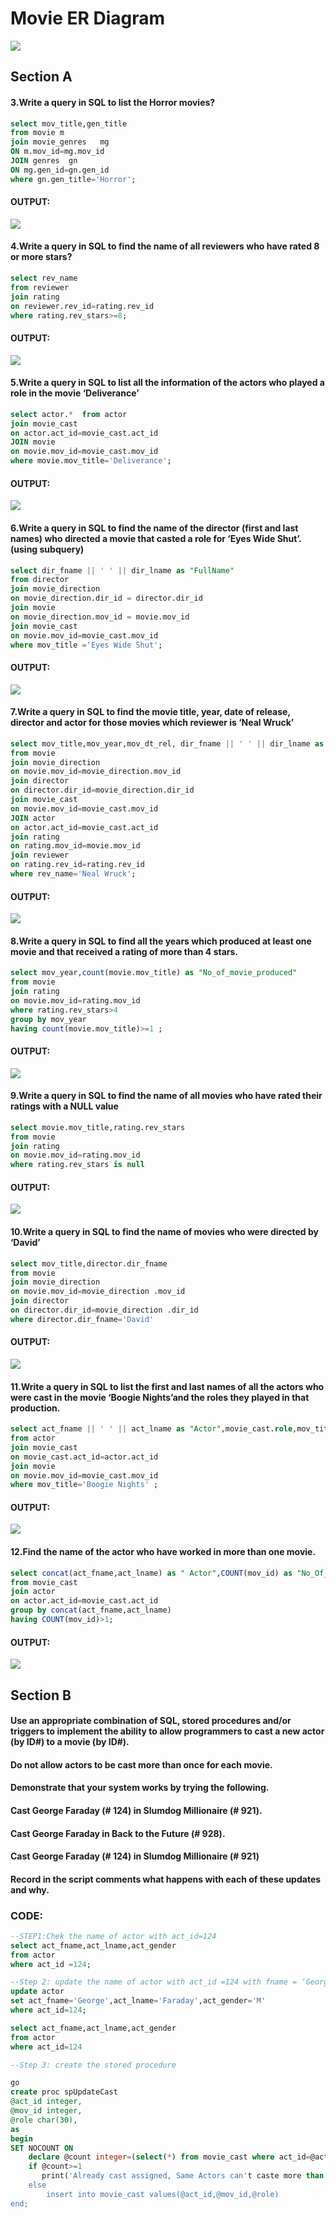 # Movie ER Diagram

<img src="https://github.com/Umakant03/KPI-Partners/blob/main/Case_Study/Week_4/ER-Diagram_movie_data.png">

## Section A
#### 3.Write a query in SQL to list the Horror movies?
```sql
select mov_title,gen_title
from movie m
join movie_genres   mg
ON m.mov_id=mg.mov_id
JOIN genres  gn
ON mg.gen_id=gn.gen_id
where gn.gen_title='Horror';
```
#### OUTPUT:
<img src="https://github.com/Umakant03/KPI-Partners/blob/main/Case_Study/Week_4/OUTPUT/q3.png">

#### 4.Write a query in SQL to find the name of all reviewers who have rated 8 or more stars?
```sql
select rev_name
from reviewer
join rating
on reviewer.rev_id=rating.rev_id
where rating.rev_stars>=8;
```
#### OUTPUT:
<img src="https://github.com/Umakant03/KPI-Partners/blob/main/Case_Study/Week_4/OUTPUT/q4.png">

#### 5.Write a query in SQL to list all the information of the actors who played a role in the movie ‘Deliverance’
```sql
select actor.*  from actor
join movie_cast
on actor.act_id=movie_cast.act_id
JOIN movie
on movie.mov_id=movie_cast.mov_id
where movie.mov_title='Deliverance';
```
#### OUTPUT:
<img src="https://github.com/Umakant03/KPI-Partners/blob/main/Case_Study/Week_4/OUTPUT/q5.png">

#### 6.Write a query in SQL to find the name of the director (first and last names) who directed a movie that casted a role for ‘Eyes Wide Shut’. (using subquery)
```sql
select dir_fname || ' ' || dir_lname as "FullName"
from director
join movie_direction
on movie_direction.dir_id = director.dir_id
join movie
on movie_direction.mov_id = movie.mov_id
join movie_cast
on movie.mov_id=movie_cast.mov_id
where mov_title ='Eyes Wide Shut';
```
#### OUTPUT:
<img src="https://github.com/Umakant03/KPI-Partners/blob/main/Case_Study/Week_4/OUTPUT/q6.png">

#### 7.Write a query in SQL to find the movie title, year, date of release, director and actor for those movies which reviewer is ‘Neal Wruck’
```sql
select mov_title,mov_year,mov_dt_rel, dir_fname || ' ' || dir_lname as "Director",act_fname || ' ' || act_lname as "Actor",rev_name
from movie
join movie_direction
on movie.mov_id=movie_direction.mov_id
join director
on director.dir_id=movie_direction.dir_id
join movie_cast
on movie.mov_id=movie_cast.mov_id
JOIN actor 
on actor.act_id=movie_cast.act_id
join rating
on rating.mov_id=movie.mov_id
join reviewer
on rating.rev_id=rating.rev_id
where rev_name='Neal Wruck';
```
#### OUTPUT:
<img src="https://github.com/Umakant03/KPI-Partners/blob/main/Case_Study/Week_4/OUTPUT/q7.png">

#### 8.Write a query in SQL to find all the years which produced at least one movie and that received a rating of more than 4 stars.
```sql
select mov_year,count(movie.mov_title) as "No_of_movie_produced"
from movie
join rating 
on movie.mov_id=rating.mov_id
where rating.rev_stars>4 
group by mov_year 
having count(movie.mov_title)>=1 ;
```
#### OUTPUT:
<img src="https://github.com/Umakant03/KPI-Partners/blob/main/Case_Study/Week_4/OUTPUT/q8.png">

#### 9.Write a query in SQL to find the name of all movies who have rated their ratings with a NULL value
```sql
select movie.mov_title,rating.rev_stars
from movie
join rating
on movie.mov_id=rating.mov_id
where rating.rev_stars is null
```
#### OUTPUT:
<img src="https://github.com/Umakant03/KPI-Partners/blob/main/Case_Study/Week_4/OUTPUT/q9.png">

#### 10.Write a query in SQL to find the name of movies who were directed by ‘David’
```sql
select mov_title,director.dir_fname
from movie
join movie_direction 
on movie.mov_id=movie_direction .mov_id
join director
on director.dir_id=movie_direction .dir_id
where director.dir_fname='David'
```
#### OUTPUT:
<img src="https://github.com/Umakant03/KPI-Partners/blob/main/Case_Study/Week_4/OUTPUT/q10.png">

#### 11.Write a query in SQL to list the first and last names of all the actors who were cast in the movie ‘Boogie Nights’and the roles they played in that production.
```sql
select act_fname || ' ' || act_lname as "Actor",movie_cast.role,mov_title
from actor
join movie_cast
on movie_cast.act_id=actor.act_id
join movie
on movie.mov_id=movie_cast.mov_id
where mov_title='Boogie Nights' ;
```
#### OUTPUT:
<img src="https://github.com/Umakant03/KPI-Partners/blob/main/Case_Study/Week_4/OUTPUT/q11.png">

#### 12.Find the name of the actor who have worked in more than one movie.
```sql
select concat(act_fname,act_lname) as " Actor",COUNT(mov_id) as "No_Of_movie"
from movie_cast
join actor
on actor.act_id=movie_cast.act_id
group by concat(act_fname,act_lname)
having COUNT(mov_id)>1;
```
#### OUTPUT:
<img src="https://github.com/Umakant03/KPI-Partners/blob/main/Case_Study/Week_4/OUTPUT/q12.png">

## Section B
####  Use an appropriate combination of SQL, stored procedures and/or triggers to implement the ability to allow programmers to cast a new actor (by ID#) to a movie (by ID#).
#### Do not allow actors to be cast more than once for each movie.
#### Demonstrate that your system works by trying the following.
#### Cast George Faraday (# 124) in Slumdog Millionaire (# 921).
#### Cast George Faraday in Back to the Future (# 928).
#### Cast George Faraday (# 124) in Slumdog Millionaire (# 921)
#### Record in the script comments what happens with each of these updates and why.

### CODE:
```sql
--STEP1:Chek the name of actor with act_id=124
select act_fname,act_lname,act_gender
from actor
where act_id =124;

--Step 2: update the name of actor with act_id =124 with fname = ‘George’ , lname=’Farady’, gender= ‘M’
update actor 
set act_fname='George',act_lname='Faraday',act_gender='M'
where act_id=124;

select act_fname,act_lname,act_gender
from actor
where act_id=124

--Step 3: create the stored procedure

go
create proc spUpdateCast
@act_id integer,
@mov_id integer,
@role char(30),
as
begin
SET NOCOUNT ON
    declare @count integer=(select(*) from movie_cast where act_id=@act_id and mov_id=@mov_id)
    if @count>=1
       print('Already cast assigned, Same Actors can't caste more than once in a movie.')
    else
        insert into movie_cast values(@act_id,@mov_id,@role)
end;
```










